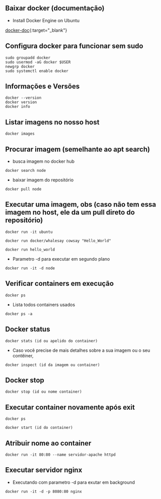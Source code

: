 ## Baixar docker (documentação)

- Install Docker Engine on Ubuntu

[docker-doc](https://docs.docker.com/engine/install/ubuntu/){:target="_blank"}


## Configura docker para funcionar sem sudo

```
sudo groupadd docker
sudo usermod -aG docker $USER
newgrp docker
sudo systemctl enable docker

```

## Informações e Versões

```
docker --version
docker version
docker info

```

## Listar imagens no nosso host

```
docker images

```

## Procurar imagem (semelhante ao __apt search__)

- busca imagem no docker hub

```
docker search node

```

- baixar imagem do repositório

```
docker pull node

```

## Executar uma imagem, obs (caso não tem essa imagem no host, ele da um pull direto do repositório)

```
docker run -it ubuntu

docker run docker/whalesay cowsay "Hello_World"

docker run hello_world

```

- Parametro -d para executar em segundo plano 

```
docker run -it -d node

```

## Verificar containers em execução

```
docker ps

```

- Lista todos containers usados

```
docker ps -a

```

## Docker status

```
docker stats (id ou apelido do container)

```

- Caso você precise de mais detalhes sobre a sua imagem ou o seu contêiner,

```
docker inspect (id da imagem ou container)

```

## Docker stop

```
docker stop (id ou nome container)

```

## Executar container novamente após exit

```
docker ps

docker start (id do container)

```

## Atribuir nome ao container

```
docker run -it 80:80 --name servidor-apache httpd

```

## Executar servidor nginx 

- Executando com parametro -d para exutar em background

```
docker run -it -d -p 8080:80 nginx

```

